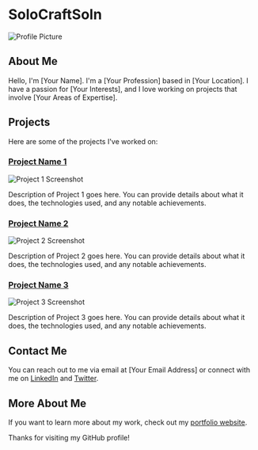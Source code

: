 # SoloCraftSoln
![Profile Picture](URL_TO_YOUR_PROFILE_PICTURE)

## About Me

Hello, I'm [Your Name]. I'm a [Your Profession] based in [Your Location]. I have a passion for [Your Interests], and I love working on projects that involve [Your Areas of Expertise]. 

## Projects

Here are some of the projects I've worked on:

### [Project Name 1](URL_TO_PROJECT_1)

![Project 1 Screenshot](URL_TO_PROJECT_1_SCREENSHOT)

Description of Project 1 goes here. You can provide details about what it does, the technologies used, and any notable achievements.

### [Project Name 2](URL_TO_PROJECT_2)

![Project 2 Screenshot](URL_TO_PROJECT_2_SCREENSHOT)

Description of Project 2 goes here. You can provide details about what it does, the technologies used, and any notable achievements.

### [Project Name 3](URL_TO_PROJECT_3)

![Project 3 Screenshot](URL_TO_PROJECT_3_SCREENSHOT)

Description of Project 3 goes here. You can provide details about what it does, the technologies used, and any notable achievements.

## Contact Me

You can reach out to me via email at [Your Email Address] or connect with me on [LinkedIn](URL_TO_LINKEDIN_PROFILE) and [Twitter](URL_TO_TWITTER_PROFILE).

## More About Me

If you want to learn more about my work, check out my [portfolio website](URL_TO_PORTFOLIO_WEBSITE).

Thanks for visiting my GitHub profile!

<!---
SoloCraftSoln/SoloCraftSoln is a ✨ special ✨ repository because its `README.md` (this file) appears on your GitHub profile.
You can click the Preview link to take a look at your changes.
--->
